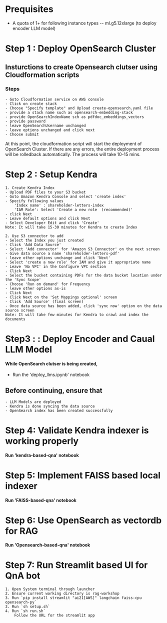 # Prequisites

- A quota of 1+ for following instance types
-- ml.g5.12xlarge (to deploy encoder LLM model)


# Step 1 : Deploy OpenSearch Cluster
## Insturctions to create Opensearch clutser using Cloudformation scripts 
### Steps 
    - Goto Cloudformation service on AWS console
    - Click on create stack
    - Choose "Specify template" and Upload create-opensearch.yaml file 
    - provide a stack name such as opensearch-embedding-stack
    - provide OpenSearchIndexName sch as pdfdoc_embeddings_vectors
    - provide password 
    - leave OpenSearchUsername unchanged
    - leave options unchanged and click next
    - Choose submit  
At this point, the cloudformation script will start the deployment of OpenSearch Cluster. If there are any errors, the entire deployment process will be rolledback automatically. The process will take 10-15 mins.

# Step 2 : Setup Kendra
    1. Create Kendra Index
    - Upload PDF files to your S3 bucket 
    - Goto Amazon Kendra Console and select 'create index'
    - Specify following values
        'Index name' : shareholder-letters-index
        'IAM Role': Select 'Create a new role  (recommended)'
    - click Next 
    - Leave default options and click Next
    - Select Developer Edit and click 'Create'
    Note: It will take 15-30 minutes for Kendra to create Index 
    
    2. Use S3 connector to add 
    - Select the Index you just created 
    - Click 'Add Data Source'
    - Select 'Add connector' for 'Amazon S3 Connector' on the next screen
    - Give data source a name 'shareholder-letters-pdf'
    - leave other options unchange and click 'Next'
    - Select 'create a new role' for IAM and give it appropriate name 
    - Leave 'No VPC' in the Configure VPC section
    - Click Next
    - Select the bucket containing PDFs for the data bucket location under the 'Sync Scope' 
    - Choose 'Run on demand' for Frequency
    - leave other options as-is
    - Click Next
    - Click Next on the 'Set Mappings optional' screen
    - Click 'Add Source' (final screen)
    - Once data source has been added, click 'sync now' option on the data source screen
    Note: It will take few minutes for Kendra to crawl and index the documents 
    

# Step3 : : Deploy Encoder and Caual LLM Model 
#### While OpenSearch clutser is being created, 
- Run the 'deploy_llms.ipynb' notebook


## Before continuing, ensure that 
    - LLM Models are deployed
    - Kendra is done syncing the data source
    - OpenSearch index has been created successfully

# Step 4: Validate Kendra indexer is working properly 
#### Run 'kendra-based-qna' notebook


# Step 5: Implement FAISS based local indexer
#### Run 'FAISS-based-qna' notebook


# Step 6: Use OpenSearch as vectordb for RAG
#### Run 'Opensearch-based-qna' notebook

# Step 7: Run Streamlit based UI for QnA bot 
    1. Open System terminal through launcher
    2. Ensure current working directory is rag-workshop
    3. Run `pip install streamlit "ai21[AWS]" langchain faiss-cpu  opensearch-py`
    3. Run `sh setup.sh`
    4. Run `sh run.sh` 
        Follow the URL for the streamlit app 


